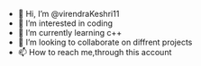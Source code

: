 - 👋 Hi, I’m @virendraKeshri11
- 👀 I’m interested in coding
- 🌱 I’m currently learning c++
- 💞️ I’m looking to collaborate on diffrent projects
- 📫 How to reach me,through this account

<!---
virendraKeshri11/virendraKeshri11 is a ✨ special ✨ repository because its `README.md` (this file) appears on your GitHub profile.
You can click the Preview link to take a look at your changes.
--->
